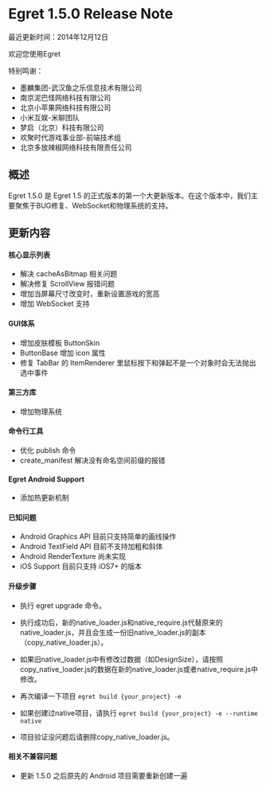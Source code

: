 Egret 1.5.0 Release Note
===============================


最近更新时间：2014年12月12日


欢迎您使用Egret

特别鸣谢：

* 墨麟集团-武汉鱼之乐信息技术有限公司
* 南京泥巴怪网络科技有限公司
* 北京小苹果网络科技有限公司
* 小米互娱-米聊团队
* 梦启（北京）科技有限公司
* 欢聚时代游戏事业部-前端技术组
* 北京多放辣椒网络科技有限责任公司

## 概述

Egret 1.5.0 是 Egret 1.5 的正式版本的第一个大更新版本。在这个版本中，我们主要聚焦于BUG修复、WebSocket和物理系统的支持。

## 更新内容


#### 核心显示列表

* 解决 cacheAsBitmap 相关问题
* 解决修复 ScrollView 报错问题
* 增加当屏幕尺寸改变时，重新设置游戏的宽高
* 增加 WebSocket 支持


#### GUI体系

* 增加皮肤模板 ButtonSkin
* ButtonBase 增加 icon 属性
* 修复 TabBar 的 ItemRenderer 里鼠标按下和弹起不是一个对象时会无法抛出选中事件

#### 第三方库

* 增加物理系统

#### 命令行工具

* 优化 publish 命令
* create_manifest 解决没有命名空间前缀的报错

#### Egret Android Support

* 添加热更新机制


#### 已知问题

* Android Graphics API 目前只支持简单的画线操作
* Android TextField API 目前不支持加粗和斜体
* Android RenderTexture 尚未实现
* iOS Support 目前只支持 iOS7+ 的版本

#### 升级步骤
* 执行 egret upgrade 命令。
* 执行成功后，新的native_loader.js和native_require.js代替原来的native_loader.js，并且会生成一份旧native_loader.js的副本（copy_native_loader.js）。

* 如果旧native_loader.js中有修改过数据（如DesignSize），请按照copy_native_loader.js的数据在新的native_loader.js或者native_require.js中修改。

* 再次编译一下项目
```egret build {your_project} -e```

* 如果创建过native项目，请执行
```egret build {your_project} -e --runtime native```
* 项目验证没问题后请删除copy_native_loader.js。

#### 相关不兼容问题

* 更新 1.5.0 之后原先的 Android 项目需要重新创建一遍